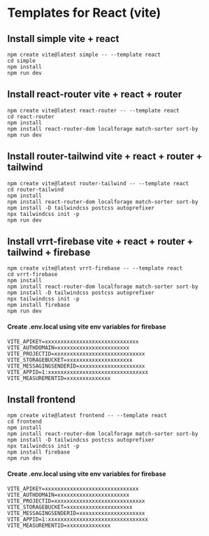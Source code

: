 # Templates for React (vite)

## Install simple vite + react

```
npm create vite@latest simple -- --template react
cd simple
npm install
npm run dev
```

## Install react-router vite + react + router

```
npm create vite@latest react-router -- --template react
cd react-router
npm install
npm install react-router-dom localforage match-sorter sort-by
npm run dev
```

## Install router-tailwind vite + react + router + tailwind

```
npm create vite@latest router-tailwind -- --template react
cd router-tailwind
npm install
npm install react-router-dom localforage match-sorter sort-by
npm install -D tailwindcss postcss autoprefixer
npx tailwindcss init -p
npm run dev
```

## Install vrrt-firebase vite + react + router + tailwind + firebase

```
npm create vite@latest vrrt-firebase -- --template react
cd vrrt-firebase
npm install
npm install react-router-dom localforage match-sorter sort-by
npm install -D tailwindcss postcss autoprefixer
npx tailwindcss init -p
npm install firebase
npm run dev
```

#### Create **.env.local** using vite env variables for firebase

```
VITE_APIKEY=xxxxxxxxxxxxxxxxxxxxxxxxxxxxxx
VITE_AUTHDOMAIN=xxxxxxxxxxxxxxxxxxxxxxx
VITE_PROJECTID=xxxxxxxxxxxxxxxxxxxxxxxxxxxxx
VITE_STORAGEBUCKET=xxxxxxxxxxxxxxxxxxxxx
VITE_MESSAGINGSENDERID=xxxxxxxxxxxxxxxxxxxxx
VITE_APPID=1:xxxxxxxxxxxxxxxxxxxxxxxxxxxxxxxx
VITE_MEASUREMENTID=xxxxxxxxxxxxxx
```

## Install frontend

```
npm create vite@latest frontend -- --template react
cd frontend
npm install
npm install react-router-dom localforage match-sorter sort-by
npm install -D tailwindcss postcss autoprefixer
npx tailwindcss init -p
npm install firebase
npm run dev
```

#### Create **.env.local** using vite env variables for firebase

```
VITE_APIKEY=xxxxxxxxxxxxxxxxxxxxxxxxxxxxxx
VITE_AUTHDOMAIN=xxxxxxxxxxxxxxxxxxxxxxx
VITE_PROJECTID=xxxxxxxxxxxxxxxxxxxxxxxxxxxxx
VITE_STORAGEBUCKET=xxxxxxxxxxxxxxxxxxxxx
VITE_MESSAGINGSENDERID=xxxxxxxxxxxxxxxxxxxxx
VITE_APPID=1:xxxxxxxxxxxxxxxxxxxxxxxxxxxxxxxx
VITE_MEASUREMENTID=xxxxxxxxxxxxxx
```
